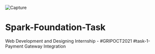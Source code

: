 ![Capture](https://user-images.githubusercontent.com/87758683/137741581-70cb91b7-6707-44ee-bd00-2d128fe7c7b3.JPG)
# Spark-Foundation-Task
Web Development and Designing Internship - #GRIPOCT2021 #task-1-Payment Gateway Integration
